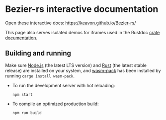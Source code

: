 # Bezier-rs interactive documentation

Open these interactive docs: <https://keavon.github.io/Bezier-rs/>

This page also serves isolated demos for iframes used in the Rustdoc [crate documentation](https://docs.rs/bezier-rs/latest/bezier_rs/).

## Building and running

Make sure [Node.js](https://nodejs.org/) (the latest LTS version) and [Rust](https://www.rust-lang.org/) (the latest stable release) are installed on your system, and [wasm-pack](https://rustwasm.github.io/wasm-pack/) has been installed by running `cargo install wasm-pack`.

- To run the development server with hot reloading:
  ```
  npm start
  ```
- To compile an optimized production build:
  ```
  npm run build
  ```
